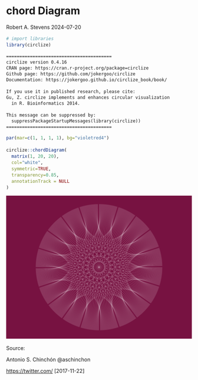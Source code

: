 chord Diagram
================
Robert A. Stevens
2024-07-20

``` r
# import libraries
library(circlize)
```

    ========================================
    circlize version 0.4.16
    CRAN page: https://cran.r-project.org/package=circlize
    Github page: https://github.com/jokergoo/circlize
    Documentation: https://jokergoo.github.io/circlize_book/book/

    If you use it in published research, please cite:
    Gu, Z. circlize implements and enhances circular visualization
      in R. Bioinformatics 2014.

    This message can be suppressed by:
      suppressPackageStartupMessages(library(circlize))
    ========================================

``` r
par(mar=c(1, 1, 1, 1), bg="violetred4")

circlize::chordDiagram(
  matrix(1, 20, 20), 
  col="white", 
  symmetric=TRUE, 
  transparency=0.85, 
  annotationTrack = NULL
)
```

![](chord_Diagram_files/figure-gfm/unnamed-chunk-3-1.png)<!-- -->

Source:

Antonio S. Chinchón @aschinchon

<https://twitter.com/> \[2017-11-22\]
